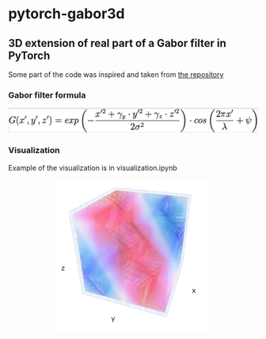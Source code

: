 # pytorch-gabor3d
## 3D extension of real part of a Gabor filter in PyTorch
Some part of the code was inspired
and taken from [the repository](https://github.com/jolaem/Gabor3D)

### Gabor filter formula
<p align="center">
  <img src="https://github.com/m-evdokimov/pytorch-gabor3d/blob/main/img/formula.png">
</p>


### Visualization
Example of the visualization is in visualization.ipynb
<p align="center">
  <img src="https://github.com/m-evdokimov/pytorch-gabor3d/blob/main/img/visualization.png">
</p>


